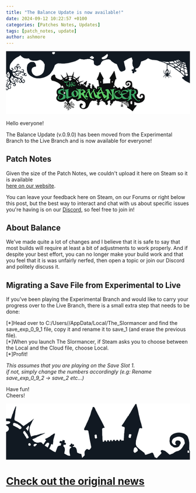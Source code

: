 ```yaml
---
title: "The Balance Update is now available!"
date: 2024-09-12 10:22:57 +0100
categories: [Patches Notes, Updates]
tags: [patch_notes, update]
author: ashmore
---
```

![](/assets/patch_notes/b237ebd5a6908d81335d0fc43b1f5fc5ef16552c)  
  
Hello everyone!  
  
The Balance Update (v.0.9.0) has been moved from the Experimental Branch to the Live Branch and is now available for everyone!  
  
Patch Notes
-----------

  
Given the size of the Patch Notes, we couldn't upload it here on Steam so it is available   
[here on our website](https://www.slormitestudios.com/patch_0_9_0.php).  
  
You can leave your feedback here on Steam, on our Forums or right below this post, but the best way to interact and chat with us about specific issues you're having is on our [Discord](https://discord.com/invite/tkYxSuB), so feel free to join in!  
  
About Balance
-------------

  
We've made quite a lot of changes and I believe that it is safe to say that most builds will require at least a bit of adjustments to work properly. And if despite your best effort, you can no longer make your build work and that you feel that it is was unfairly nerfed, then open a topic or join our Discord and politely discuss it.   
  
Migrating a Save File from Experimental to Live
-----------------------------------------------

  
If you've been playing the Experimental Branch and would like to carry your progress over to the Live Branch, there is a small extra step that needs to be done:  
  
[\*]Head over to C:/Users/<Username>/AppData/Local/The\_Slormancer and find the save\_exp\_0\_9\_1 file, copy it and rename it to save\_1 (and erase the previous file).  
[\*]When you launch The Slormancer, if Steam asks you to choose between the Local and the Cloud file, choose Local.  
[\*]Profit!  

*This assumes that you are playing on the Save Slot 1.   
if not, simply change the numbers accordingly (e.g: Rename save\_exp\_0\_9\_2 -> save\_2 etc…)*  
  
  
Have fun!  
Cheers!  
  
![](/assets/patch_notes/5294cb6e23b9b56386e991bcec197ea8732a9324)

# <a href="https://steamstore-a.akamaihd.net/news/externalpost/steam_community_announcements/6250522009512410770" target="_blank">Check out the original news</a>